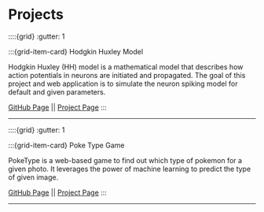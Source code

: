 # Projects

::::{grid}
:gutter: 1

:::{grid-item-card} Hodgkin Huxley Model

Hodgkin Huxley (HH) model is a mathematical model that describes how action potentials in neurons are initiated and propagated.
The goal of this project and web application is to simulate the neuron spiking model for default and given parameters.

[GitHub Page](https://github.com/rabiaedayilmaz/HodgkinHuxleyModel) ||
[Project Page](https://hodgkin-huxley-model-v2.onrender.com/)
:::

---

::::{grid}
:gutter: 1

:::{grid-item-card} Poke Type Game

PokeType is a web-based game to find out which type of pokemon for a given photo. It leverages the power of machine learning to predict the type of given image.

[GitHub Page](https://github.com/rabiaedayilmaz/PokeType) ||
[Project Page](https://poke-type-game.onrender.com/)
:::

---